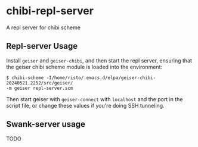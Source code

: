 # chibi-repl-server

A repl server for chibi scheme


## Repl-server Usage

Install `geiser` and `geiser-chibi`, and then start the repl server, ensuring
that the geiser chibi scheme module is loaded into the environment:

```
$ chibi-scheme -I/home/risto/.emacs.d/elpa/geiser-chibi-20240521.2252/src/geiser/
-m geiser repl-server.scm
```

Then start geiser with `geiser-connect` with `localhost` and the port in the
script file, or change these values if you're doing SSH tunneling.


## Swank-server usage

TODO
